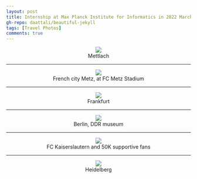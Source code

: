 ```yaml
---
layout: post
title: Internship at Max Planck Institute for Informatics in 2022 March.  
gh-repo: daattali/beautiful-jekyll
tags: [Travel Photos]
comments: true
---
```

<div align=center>
<img src="/assets/img/mpii/cattlach.jpg"  />
</div>
<center>Mettlach</center>

___

<div align=center>
<img src="/assets/img/mpii/metz.jpg"  />
</div>
<center>French city Metz, at FC Metz Stadium</center>

___

<div align=center>
<img src="/assets/img/mpii/frankfurt.jpg"  />
</div>
<center>Frankfurt</center>

___

<div align=center>
<img src="/assets/img/mpii/berlin.jpg"  />
</div>
<center>Berlin, DDR museum</center>

___

<div align=center>
<img src="/assets/img/mpii/kaiserslautern.jpg"  />
</div>
<center>FC Kaiserslautern and 50K supportive fans</center>

___


<div align=center>
<img src="/assets/img/mpii/heidelberg.jpg"  />
</div>
<center>Heidelberg</center>
